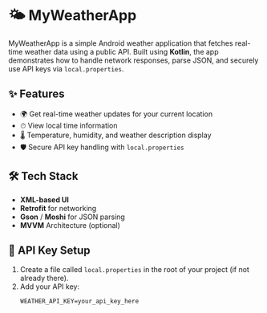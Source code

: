# 🌤 MyWeatherApp

MyWeatherApp is a simple Android weather application that fetches real-time weather data using a public API. Built using **Kotlin**, the app demonstrates how to handle network responses, parse JSON, and securely use API keys via `local.properties`.

## ✨ Features

- 🌍 Get real-time weather updates for your current location
- ⏱ View local time information
- 🌡 Temperature, humidity, and weather description display
- 🛡 Secure API key handling with `local.properties`

## 🛠 Tech Stack


- **XML-based UI**
- **Retrofit** for networking
- **Gson** / **Moshi** for JSON parsing
- **MVVM** Architecture (optional)

## 🔑 API Key Setup

1. Create a file called `local.properties` in the root of your project (if not already there).
2. Add your API key:
   ```properties
   WEATHER_API_KEY=your_api_key_here
